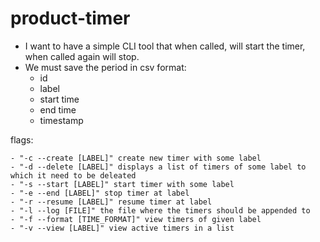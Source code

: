 # product-timer

- I want to have a simple CLI tool that when called, will start the timer, when called again will stop.
- We must save the period in csv format:
  - id
  - label
  - start time
  - end time
  - timestamp

flags:

```
- "-c --create [LABEL]" create new timer with some label
- "-d --delete [LABEL]" displays a list of timers of some label to which it need to be deleated
- "-s --start [LABEL]" start timer with some label
- "-e --end [LABEL]" stop timer at label
- "-r --resume [LABEL]" resume timer at label
- "-l --log [FILE]" the file where the timers should be appended to
- "-f --format [TIME_FORMAT]" view timers of given label
- "-v --view [LABEL]" view active timers in a list
```
